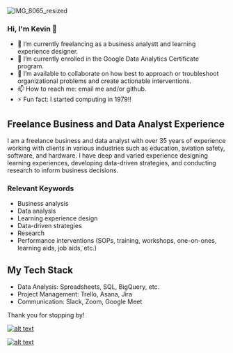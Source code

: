 
![IMG_8065_resized](https://user-images.githubusercontent.com/80052744/110022825-46aa8c00-7ce1-11eb-8a87-f2b261c9c9d5.JPG)


### Hi, I'm Kevin 👋


- 🔭 I’m currently freelancing as a business analystt and learning experience designer.
- 🌱 I’m currently enrolled in the Google Data Analytics Certificate program. 
- 👯 I’m available to collaborate on how best to approach or troubleshoot organizational problems and create actionable interventions. 
- 📫 How to reach me: email me and/or github.
- ⚡ Fun fact: I started computing in 1979!!

## Freelance Business and Data Analyst Experience

I am a freelance business and data analyst with over 35 years of experience working with clients in various industries such as education, aviation safety, software, and hardware. I have deep and varied experience designing learning experiences, developing data-driven strategies, and conducting research to inform business decisions.

### Relevant Keywords

- Business analysis
- Data analysis
- Learning experience design
- Data-driven strategies
- Research
- Performance interventions (SOPs, training, workshops, one-on-ones, learning aids, job aids, etc.)

<!--### Related Work

- [Project Name 1](https://github.com/yourusername/project1): A data analysis project for a financial services client.
- [Project Name 2](https://github.com/yourusername/project2): A learning experience design project for an e-commerce company.
- [Project Name 3](https://github.com/yourusername/project3): A research project for a healthcare client.
-->
## My Tech Stack

- Data Analysis: Spreadsheets, SQL, BigQuery, etc.
- Project Management: Trello, Asana, Jira
- Communication: Slack, Zoom, Google Meet

Thank you for stopping by!



<!-- Please don't remove this: Grab your social icons from https://github.com/carlsednaoui/gitsocial -->

<!-- display the social media buttons in your README -->

[![alt text][1.1]][1]
<!-- 
[![alt text][2.1]][2]
[![alt text][3.1]][3]
[![alt text][4.1]][4]
[![alt text][5.1]][5]
-->
[![alt text][6.1]][6]


<!-- links to social media icons -->
<!-- no need to change these -->

<!-- icons with padding -->

[1.1]: http://i.imgur.com/tXSoThF.png (twitter icon with padding)
<!-- [2.1]: http://i.imgur.com/P3YfQoD.png (facebook icon with padding)
[3.1]: http://i.imgur.com/yCsTjba.png (google plus icon with padding)
[4.1]: http://i.imgur.com/YckIOms.png (tumblr icon with padding)
[5.1]: http://i.imgur.com/1AGmwO3.png (dribbble icon with padding)
-->
[6.1]: http://i.imgur.com/0o48UoR.png (github icon with padding)

<!-- icons without padding -->

<!-- 
[1.2]: http://i.imgur.com/wWzX9uB.png (twitter icon without padding)
[2.2]: http://i.imgur.com/fep1WsG.png (facebook icon without padding)
[3.2]: http://i.imgur.com/VlgBKQ9.png (google plus icon without padding)
[4.2]: http://i.imgur.com/jDRp47c.png (tumblr icon without padding)
[5.2]: http://i.imgur.com/Vvy3Kru.png (dribbble icon without padding)
[6.2]: http://i.imgur.com/9I6NRUm.png (github icon without padding)
-->



<!-- links to your social media accounts -->
<!-- update these accordingly -->

[1]: http://www.twitter.com/kchorst
<!-- [2]: http://www.facebook.com/sednaoui
<!-- [3]: https://plus.google.com/+CarlSednaoui
<!-- [4]: http://carlsed.tumblr.com
<!-- [5]: http://dribbble.com/carlsednaoui
-->
[6]: http://www.github.com/kchorst

<!-- Please don't remove this: Grab your social icons from https://github.com/carlsednaoui/gitsocial -->
